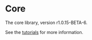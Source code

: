 # Core

The core library, version r1.0.15-BETA-6.

See the [tutorials](tutorials/index.md) for more information.
